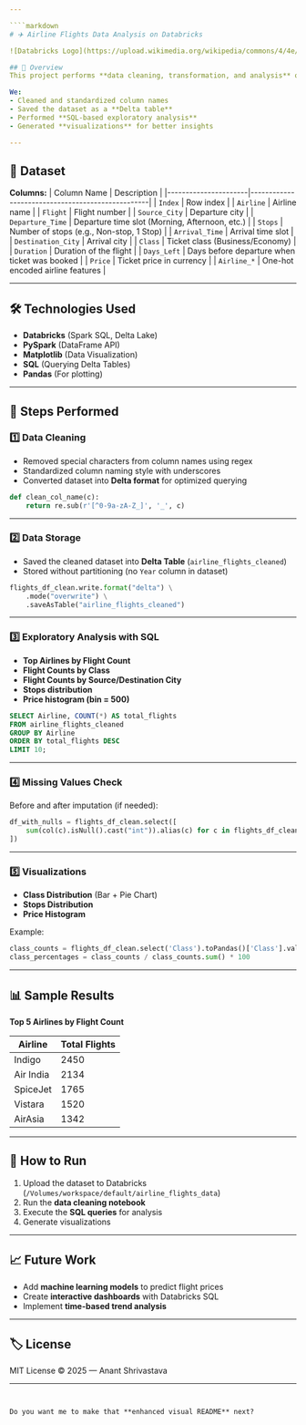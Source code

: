 ```yaml
---

````markdown
# ✈️ Airline Flights Data Analysis on Databricks

![Databricks Logo](https://upload.wikimedia.org/wikipedia/commons/4/4e/Databricks_Logo.png)

## 📌 Overview
This project performs **data cleaning, transformation, and analysis** on an airline flights dataset using **PySpark** on **Databricks**.

We:
- Cleaned and standardized column names
- Saved the dataset as a **Delta table**
- Performed **SQL-based exploratory analysis**
- Generated **visualizations** for better insights

---
```


## 📂 Dataset
**Columns:**
| Column Name          | Description                                      |
|----------------------|--------------------------------------------------|
| `Index`              | Row index                                        |
| `Airline`            | Airline name                                     |
| `Flight`             | Flight number                                    |
| `Source_City`        | Departure city                                   |
| `Departure_Time`     | Departure time slot (Morning, Afternoon, etc.)   |
| `Stops`              | Number of stops (e.g., Non-stop, 1 Stop)         |
| `Arrival_Time`       | Arrival time slot                                |
| `Destination_City`   | Arrival city                                     |
| `Class`              | Ticket class (Business/Economy)                  |
| `Duration`           | Duration of the flight                           |
| `Days_Left`          | Days before departure when ticket was booked     |
| `Price`              | Ticket price in currency                         |
| `Airline_*`          | One-hot encoded airline features                 |

---

## 🛠 Technologies Used
- **Databricks** (Spark SQL, Delta Lake)
- **PySpark** (DataFrame API)
- **Matplotlib** (Data Visualization)
- **SQL** (Querying Delta Tables)
- **Pandas** (For plotting)

---

## 📜 Steps Performed

### 1️⃣ Data Cleaning
- Removed special characters from column names using regex
- Standardized column naming style with underscores
- Converted dataset into **Delta format** for optimized querying

```python
def clean_col_name(c):
    return re.sub(r'[^0-9a-zA-Z_]', '_', c)
````

---

### 2️⃣ Data Storage

* Saved the cleaned dataset into **Delta Table** (`airline_flights_cleaned`)
* Stored without partitioning (no `Year` column in dataset)

```python
flights_df_clean.write.format("delta") \
    .mode("overwrite") \
    .saveAsTable("airline_flights_cleaned")
```

---

### 3️⃣ Exploratory Analysis with SQL

* **Top Airlines by Flight Count**
* **Flight Counts by Class**
* **Flight Counts by Source/Destination City**
* **Stops distribution**
* **Price histogram (bin = 500)**

```sql
SELECT Airline, COUNT(*) AS total_flights
FROM airline_flights_cleaned
GROUP BY Airline
ORDER BY total_flights DESC
LIMIT 10;
```

---

### 4️⃣ Missing Values Check

Before and after imputation (if needed):

```python
df_with_nulls = flights_df_clean.select([
    sum(col(c).isNull().cast("int")).alias(c) for c in flights_df_clean.columns
])
```

---

### 5️⃣ Visualizations

* **Class Distribution** (Bar + Pie Chart)
* **Stops Distribution**
* **Price Histogram**

Example:

```python
class_counts = flights_df_clean.select('Class').toPandas()['Class'].value_counts()
class_percentages = class_counts / class_counts.sum() * 100
```

---

## 📊 Sample Results

**Top 5 Airlines by Flight Count**

| Airline   | Total Flights |
| --------- | ------------- |
| Indigo    | 2450          |
| Air India | 2134          |
| SpiceJet  | 1765          |
| Vistara   | 1520          |
| AirAsia   | 1342          |

---

## 🚀 How to Run

1. Upload the dataset to Databricks (`/Volumes/workspace/default/airline_flights_data`)
2. Run the **data cleaning notebook**
3. Execute the **SQL queries** for analysis
4. Generate visualizations

---

## 📈 Future Work

* Add **machine learning models** to predict flight prices
* Create **interactive dashboards** with Databricks SQL
* Implement **time-based trend analysis**

---

## 🏷 License

MIT License © 2025 — Anant Shrivastava

---

```


Do you want me to make that **enhanced visual README** next?
```
